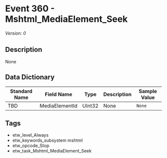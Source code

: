 # Event 360 - Mshtml_MediaElement_Seek
###### Version: 0

## Description
None

## Data Dictionary
|Standard Name|Field Name|Type|Description|Sample Value|
|---|---|---|---|---|
|TBD|MediaElementId|UInt32|None|`None`|

## Tags
* etw_level_Always
* etw_keywords_subsystem mshtml
* etw_opcode_Stop
* etw_task_Mshtml_MediaElement_Seek